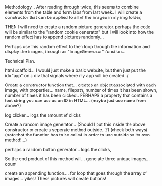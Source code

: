 Methodology...
After reading through twice, this seems to combine elements from the table and form labs from last week.. I will create a constructor that can be applied to all of the images in my img folder,

THEN I will need to create a random picture generator, perhaps the code will be similar to the "random cookie generator" but I will look into how the random effect has to append pictures randomly...

Perhaps use this random effect to then loop through the information and display the images, through an "imageGenerator" function...

Technical Plan.

html scaffold...
I would just make a basic website, but then just put the id="app" on a div that signals where my app will be created../

Create a constructor function that...
creates an object associated with each image,
with properties...
name,
filepath,
number of times it has been shown,
number of times it has been clicked..
PERHAPS a property that contains a text string you can use as an ID in HTML... (maybe just use name from above?)

log clicker...
  logs the amount of clicks.



Create a random image generator...
(Should I put this inside the above constructor or create a seperate method outside...?) (check both ways) (note that the function has to be called in order to use outside as its own method!...)

perhaps a random button generator...
  logs the clicks,


  So the end product of this method will...
  generate three unique images...
  count

create an appending function....
for loop that goes through the array of images...
yikes! These pictures will create buttons!
